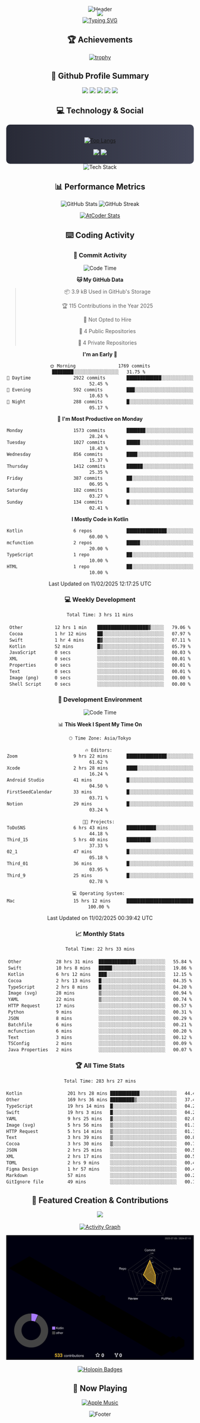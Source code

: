 <div align="center">
  
![Header](https://capsule-render.vercel.app/api?type=waving&color=gradient&customColorList=12&height=300&section=header&text=Welcome%20to%20Batapii's%20Universe&fontSize=50&animation=fadeIn&fontAlignY=40&desc=Android%20Developer%20|%20Kotlin%20LOVE%20)

<div style="margin-top: -20px;">
  <img src="https://readme-typing-svg.herokuapp.com/?lines=Crafting+Android+Experiences;Building+Tomorrow's+Apps+Today;Always+Learning,+Always+Growing&font=Fira%20Code&center=true&width=440&height=45&color=f75c7e&vCenter=true&size=22&pause=1000">
</div>

<a href="https://git.io/typing-svg">
  <img src="https://readme-typing-svg.demolab.com?font=Fira+Code&weight=600&size=28&duration=4000&pause=1000&center=true&vCenter=true&width=800&lines=Hey+there!+I'm+Batapii+%F0%9F%91%8B;Android+Developer+from+Japan+%F0%9F%87%AF%F0%9F%87%B5" alt="Typing SVG" />
</a>

## 🏆 Achievements

[![trophy](https://github-profile-trophy.vercel.app/?username=batapii&theme=onestar&no-frame=true&no-bg=true&column=8&rank=SECRET,SSS,SS,S,AAA,AA,A,B,C,?&margin-w=10&margin-h=10)](https://github.com/ryo-ma/github-profile-trophy)

## 🎯 Github Profile Summary

<div align="center">
  <img src="http://github-profile-summary-cards.vercel.app/api/cards/profile-details?username=batapii&theme=radical" />
  <img src="http://github-profile-summary-cards.vercel.app/api/cards/repos-per-language?username=batapii&theme=radical" />
  <img src="http://github-profile-summary-cards.vercel.app/api/cards/most-commit-language?username=batapii&theme=radical" />
  <img src="http://github-profile-summary-cards.vercel.app/api/cards/stats?username=batapii&theme=radical" />
  <img src="http://github-profile-summary-cards.vercel.app/api/cards/productive-time?username=batapii&theme=radical" />
</div>

## 💻 Technology & Social

<div align="center" style="background: linear-gradient(to right, #282A36, #44475A); padding: 20px; border-radius: 10px;">

[![Top Langs](https://github-readme-stats.vercel.app/api/top-langs/?username=batapii
)](https://github.com/anuraghazra/github-readme-stats)

<div style="margin-top: 15px">
<a href="https://github.com/batapii"><img src="https://img.shields.io/github/followers/batapii?style=for-the-badge&logo=github&label=Follow&color=ff6e96&labelColor=282A36"/></a>
<a href="https://twitter.com/batapii3939"><img src="https://img.shields.io/twitter/follow/batapii?style=for-the-badge&logo=twitter&color=1DA1F2&labelColor=282A36&label= Twitter"/></a>
</div>

</div>

<div align="center">
<img src="https://github-readme-tech-stack.vercel.app/api/cards?title=Tech+Stack&align=center&titleAlign=center&fontSize=20&lineHeight=10&lineCount=4&theme=github_dark&width=800&bg=%230D1117&badge=%23161B22&border=%2321262D&titleColor=%2358A6FF&line1=kotlin%2Ckotlin%2C0095D5%3Bandroid%2Candroid%2C00ff00%3Bjetpackcompose%2Cjetpack%2C4285F4%3B&line2=swift%2Cswift%2CFA7343%3Bfirebase%2Cfirebase%2CFFCA28%3Bgithub%2Cgithub%2C181717%3B&line3=typescript%2Ctypescript%2C3178C6%3Bgraphql%2Cgraphql%2CE10098%3Bsupabase%2Csupabase%2C3FCF8E%3B&line4=gradle%2Cgradle%2C02303A%3Bgitkraken%2Cgitkraken%2C179287%3Bpostman%2Cpostman%2CFF6C37%3B" alt="Tech Stack" />
</div>



## 📊 Performance Metrics

<div align="center">

![GitHub Stats](https://github-readme-stats.vercel.app/api?username=batapii&show_icons=true&theme=radical&hide_border=true&bg_color=0D1117)
![GitHub Streak](https://github-readme-streak-stats.herokuapp.com/?user=batapii&theme=radical&hide_border=true&background=0D1117)

[![AtCoder Stats](https://atcoder-readme-stats.vercel.app/stats/batapii3939?theme=dark&show_history=5&width=495)](https://github.com/iwbc-mzk/atcoder-readme-stats)

</div>

## ⌨️ Coding Activity

### 🌟 Commit Activity
<!--START_SECTION:commit-stats-->
![Code Time](http://img.shields.io/badge/Code%20Time-453%20hrs%203%20mins-blue)

**🐱 My GitHub Data** 

> 📦 3.9 kB Used in GitHub's Storage 
 > 
> 🏆 115 Contributions in the Year 2025
 > 
> 🚫 Not Opted to Hire
 > 
> 📜 4 Public Repositories 
 > 
> 🔑 4 Private Repositories 
 > 
**I'm an Early 🐤** 

```text
🌞 Morning                1769 commits        ████████░░░░░░░░░░░░░░░░░   31.75 % 
🌆 Daytime                2922 commits        █████████████░░░░░░░░░░░░   52.45 % 
🌃 Evening                592 commits         ███░░░░░░░░░░░░░░░░░░░░░░   10.63 % 
🌙 Night                  288 commits         █░░░░░░░░░░░░░░░░░░░░░░░░   05.17 % 
```
📅 **I'm Most Productive on Monday** 

```text
Monday                   1573 commits        ███████░░░░░░░░░░░░░░░░░░   28.24 % 
Tuesday                  1027 commits        █████░░░░░░░░░░░░░░░░░░░░   18.43 % 
Wednesday                856 commits         ████░░░░░░░░░░░░░░░░░░░░░   15.37 % 
Thursday                 1412 commits        ██████░░░░░░░░░░░░░░░░░░░   25.35 % 
Friday                   387 commits         ██░░░░░░░░░░░░░░░░░░░░░░░   06.95 % 
Saturday                 182 commits         █░░░░░░░░░░░░░░░░░░░░░░░░   03.27 % 
Sunday                   134 commits         █░░░░░░░░░░░░░░░░░░░░░░░░   02.41 % 
```


**I Mostly Code in Kotlin** 

```text
Kotlin                   6 repos             ███████████████░░░░░░░░░░   60.00 % 
mcfunction               2 repos             █████░░░░░░░░░░░░░░░░░░░░   20.00 % 
TypeScript               1 repo              ██░░░░░░░░░░░░░░░░░░░░░░░   10.00 % 
HTML                     1 repo              ██░░░░░░░░░░░░░░░░░░░░░░░   10.00 % 
```




 Last Updated on 11/02/2025 12:17:25 UTC
<!--END_SECTION:commit-stats-->

### 💻 Weekly Development
<!--START_SECTION:wakatime-->

```txt
Total Time: 3 hrs 11 mins

Other            12 hrs 1 min    ███████████████████▓░░░░░   79.06 %
Cocoa            1 hr 12 mins    ██░░░░░░░░░░░░░░░░░░░░░░░   07.97 %
Swift            1 hr 4 mins     █▓░░░░░░░░░░░░░░░░░░░░░░░   07.11 %
Kotlin           52 mins         █▒░░░░░░░░░░░░░░░░░░░░░░░   05.79 %
JavaScript       0 secs          ░░░░░░░░░░░░░░░░░░░░░░░░░   00.03 %
XML              0 secs          ░░░░░░░░░░░░░░░░░░░░░░░░░   00.01 %
Properties       0 secs          ░░░░░░░░░░░░░░░░░░░░░░░░░   00.01 %
Text             0 secs          ░░░░░░░░░░░░░░░░░░░░░░░░░   00.01 %
Image (png)      0 secs          ░░░░░░░░░░░░░░░░░░░░░░░░░   00.00 %
Shell Script     0 secs          ░░░░░░░░░░░░░░░░░░░░░░░░░   00.00 %
```

<!--END_SECTION:wakatime-->

### 🔨 Development Environment
<!--START_SECTION:dev-stats-->
![Code Time](http://img.shields.io/badge/Code%20Time-453%20hrs%203%20mins-blue)

📊 **This Week I Spent My Time On** 

```text
🕑︎ Time Zone: Asia/Tokyo

🔥 Editors: 
Zoom                     9 hrs 22 mins       ███████████████░░░░░░░░░░   61.62 % 
Xcode                    2 hrs 28 mins       ████░░░░░░░░░░░░░░░░░░░░░   16.24 % 
Android Studio           41 mins             █░░░░░░░░░░░░░░░░░░░░░░░░   04.50 % 
FirstSeedCalendar        33 mins             █░░░░░░░░░░░░░░░░░░░░░░░░   03.71 % 
Notion                   29 mins             █░░░░░░░░░░░░░░░░░░░░░░░░   03.24 % 

🐱‍💻 Projects: 
ToDoSNS                  6 hrs 43 mins       ███████████░░░░░░░░░░░░░░   44.18 % 
Third_15                 5 hrs 40 mins       █████████░░░░░░░░░░░░░░░░   37.33 % 
02_1                     47 mins             █░░░░░░░░░░░░░░░░░░░░░░░░   05.18 % 
Third_01                 36 mins             █░░░░░░░░░░░░░░░░░░░░░░░░   03.95 % 
Third_9                  25 mins             █░░░░░░░░░░░░░░░░░░░░░░░░   02.78 % 

💻 Operating System: 
Mac                      15 hrs 12 mins      █████████████████████████   100.00 % 
```


 Last Updated on 11/02/2025 00:39:42 UTC
<!--END_SECTION:dev-stats-->

### 📈 Monthly Stats
<!--START_SECTION:wakamonth-->

```txt
Total Time: 22 hrs 33 mins

Other             28 hrs 31 mins  ██████████████░░░░░░░░░░░   55.84 %
Swift             10 hrs 8 mins   █████░░░░░░░░░░░░░░░░░░░░   19.86 %
Kotlin            6 hrs 12 mins   ███░░░░░░░░░░░░░░░░░░░░░░   12.15 %
Cocoa             2 hrs 13 mins   █░░░░░░░░░░░░░░░░░░░░░░░░   04.35 %
TypeScript        2 hrs 8 mins    █░░░░░░░░░░░░░░░░░░░░░░░░   04.20 %
Image (svg)       28 mins         ▒░░░░░░░░░░░░░░░░░░░░░░░░   00.94 %
YAML              22 mins         ▒░░░░░░░░░░░░░░░░░░░░░░░░   00.74 %
HTTP Request      17 mins         ░░░░░░░░░░░░░░░░░░░░░░░░░   00.57 %
Python            9 mins          ░░░░░░░░░░░░░░░░░░░░░░░░░   00.31 %
JSON              8 mins          ░░░░░░░░░░░░░░░░░░░░░░░░░   00.29 %
Batchfile         6 mins          ░░░░░░░░░░░░░░░░░░░░░░░░░   00.21 %
mcfunction        6 mins          ░░░░░░░░░░░░░░░░░░░░░░░░░   00.20 %
Text              3 mins          ░░░░░░░░░░░░░░░░░░░░░░░░░   00.12 %
TSConfig          2 mins          ░░░░░░░░░░░░░░░░░░░░░░░░░   00.09 %
Java Properties   2 mins          ░░░░░░░░░░░░░░░░░░░░░░░░░   00.07 %
```

<!--END_SECTION:wakamonth-->

### 🏆 All Time Stats
<!--START_SECTION:wakaalltime-->

```txt
Total Time: 283 hrs 27 mins

Kotlin                 201 hrs 28 mins ███████████░░░░░░░░░░░░░░   44.47 %
Other                  169 hrs 36 mins █████████▒░░░░░░░░░░░░░░░   37.43 %
TypeScript             19 hrs 14 mins  █░░░░░░░░░░░░░░░░░░░░░░░░   04.25 %
Swift                  19 hrs 3 mins   █░░░░░░░░░░░░░░░░░░░░░░░░   04.21 %
YAML                   9 hrs 25 mins   ▓░░░░░░░░░░░░░░░░░░░░░░░░   02.08 %
Image (svg)            5 hrs 56 mins   ▒░░░░░░░░░░░░░░░░░░░░░░░░   01.31 %
HTTP Request           5 hrs 14 mins   ▒░░░░░░░░░░░░░░░░░░░░░░░░   01.16 %
Text                   3 hrs 39 mins   ▒░░░░░░░░░░░░░░░░░░░░░░░░   00.81 %
Cocoa                  3 hrs 30 mins   ▒░░░░░░░░░░░░░░░░░░░░░░░░   00.77 %
JSON                   2 hrs 25 mins   ░░░░░░░░░░░░░░░░░░░░░░░░░   00.53 %
XML                    2 hrs 17 mins   ░░░░░░░░░░░░░░░░░░░░░░░░░   00.51 %
TOML                   2 hrs 9 mins    ░░░░░░░░░░░░░░░░░░░░░░░░░   00.48 %
Figma Design           1 hr 57 mins    ░░░░░░░░░░░░░░░░░░░░░░░░░   00.43 %
Markdown               57 mins         ░░░░░░░░░░░░░░░░░░░░░░░░░   00.21 %
GitIgnore file         49 mins         ░░░░░░░░░░░░░░░░░░░░░░░░░   00.18 %
```

<!--END_SECTION:wakaalltime-->


## 🌟 Featured Creation & Contributions

<div align="center">
  <a href="https://github.com/batapii/ToDoSNS">
    <img src="https://github-readme-stats.vercel.app/api/pin/?username=batapii&repo=ToDoSNS&theme=radical&hide_border=true&bg_color=0D1117" />
  </a>

[![Activity Graph](https://github-readme-activity-graph.vercel.app/graph?username=batapii&custom_title=Contribution%20Graph&hide_border=true&theme=radical&bg_color=0D1117)](https://github.com/ashutosh00710/github-readme-activity-graph)

![3D Contrib](./profile-3d-contrib/profile-night-rainbow.svg)

[![Holopin Badges](https://holopin.me/batapii)](https://holopin.io/@batapii)

</div>

## 🎵 Now Playing

<div align="center">
  
[![Apple Music](https://music-profile.rayriffy.com/theme/dark.svg?uid=001005.6598667d2ffd4a10a4f429edd0ba24c4.1156)](https://github.com/rayriffy/apple-music-github-profile)

</div>

![Footer](https://capsule-render.vercel.app/api?type=waving&color=gradient&customColorList=12&height=100&section=footer)

</div>
